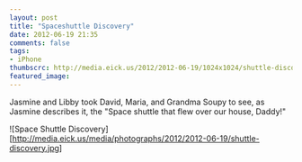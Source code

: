 ```yaml
---
layout: post
title: "Spaceshuttle Discovery"
date: 2012-06-19 21:35
comments: false
tags: 
- iPhone
thumbscrc: http://media.eick.us/2012/2012-06-19/1024x1024/shuttle-discovery.JPG
featured_image:
---
```

Jasmine and Libby took David, Maria, and Grandma Soupy to see, as Jasmine describes it, the "Space shuttle that flew over our house, Daddy!"

![Space Shuttle Discovery][http://media.eick.us/media/photographs/2012/2012-06-19/shuttle-discovery.jpg]

